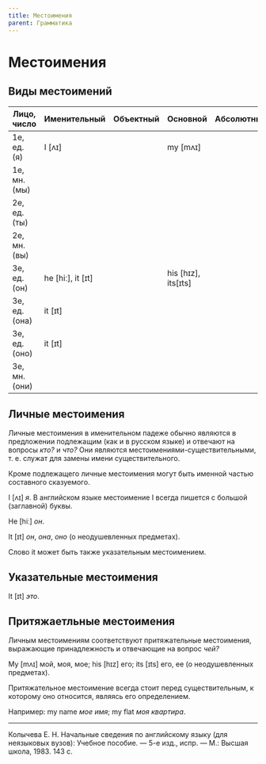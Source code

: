 ```yaml
---
title: Местоимения
parent: Грамматика
---
```


# Местоимения

## Виды местоимений

| Лицо, число   | Именительный      | Объектный | Основной            | Абсолютный | Возвратные |
|---------------|-------------------|-----------|---------------------|------------|------------|
| 1е, ед. (я)   | I [ʌɪ]            |           | my [mʌɪ]            |            |            |
| 1e, мн. (мы)  |                   |           |                     |            |            |
| 2e, ед. (ты)  |                   |           |                     |            |            |
| 2e, мн. (вы)  |                   |           |                     |            |            |
| 3е, ед. (он)  | he [hiː], it [ɪt] |           | his [hɪz], its[ɪts] |            |            |
| 3е, ед. (она) | it [ɪt]           |           |                     |            |            |
| 3е, ед. (оно) | it [ɪt]           |           |                     |            |            |
| 3e, мн. (они) |                   |           |                     |            |            |



## Личные местоимения

Личные местоимения в именительном падеже обычно являются в предложении
подлежащим (как и в русском языке) и отвечают на вопросы *кто?* и
*что?* Они являются местоимениями-существительными, т. е.  служат для
замены имени существительного.

Кроме подлежащего личные местоимения могут быть именной частью
составного сказуемого.

I [ʌɪ] *я*.  В английском языке местоимение I всегда пишется с большой
(заглавной) буквы.

He [hiː] *он*.

It [ɪt] *он*, *она*, *оно* (о неодушевленных предметах).

Слово it может быть также указательным местоимением.


## Указательные местоимения

It [ɪt] *это*.


## Притяжаетльные местоимения

Личным местоимениям соответствуют притяжательные местоимения, выражающие принадлежность и отвечающие
на вопрос *чей?*

My [mʌɪ] мой, моя, мое; his [hɪz] его; its [ɪts] его, ее (о
неодушевленных предметах).

Притяжательное местоимение всегда стоит перед существительным, к
которому оно относится, являясь его определением.

Например: my name *мое имя*; my flat *моя квартира*.

---

Колычева Е. Н.  Начальные сведения по английскому языку (для
неязыковых вузов): Учебное пособие. — 5-е изд., испр. — М.: Высшая
школа, 1983. 143 с.
